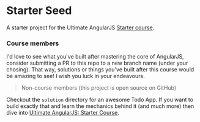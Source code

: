 # Starter Seed

A starter project for the Ultimate AngularJS [Starter course](https://courses.toddmotto.com).

### Course members

I'd love to see what you've built after mastering the core of AngularJS, consider submitting a PR to this repo to a new branch name (under your chosing). That way, solutions or things you've built after this course would be amazing to see! I wish you luck in your endeavours.

> Non-course members (this project is open source on GitHub)

Checkout the `solution` directory for an awesome Todo App. If you want to build exactly that and learn the mechanics behind it (and much more) then dive into [Ultimate AngularJS: Starter Course](https://courses.toddmotto.com/products/ultimate-angularjs-starter).
